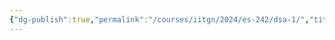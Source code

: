 ```yaml
---
{"dg-publish":true,"permalink":"/courses/iitgn/2024/es-242/dsa-1/","title":"Data Structures and Algorithms - I"}
---
```



